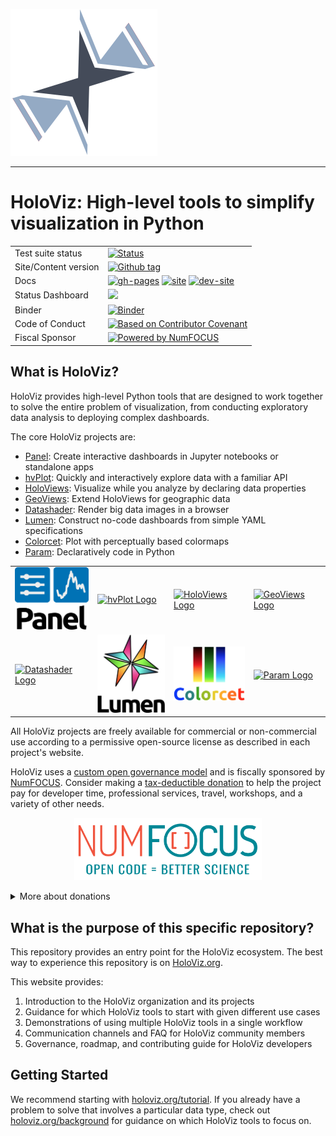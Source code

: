 <img src="https://github.com/holoviz/holoviz/blob/main/doc/_static/holoviz-logo.svg"><br>

-----------------

# HoloViz: High-level tools to simplify visualization in Python

|    |    |
| --- | --- |
| Test suite status | [![Status](https://github.com/holoviz/holoviz/workflows/tests/badge.svg?query=branch%3Amain)](https://github.com/holoviz/holoviz/actions/workflows/test.yaml?query=branch%3Amain)
| Site/Content version | [![Github tag](https://img.shields.io/github/tag/holoviz/holoviz.svg?label=tag&colorB=11ccbb)](https://github.com/holoviz/holoviz/tags) |
| Docs | [![gh-pages](https://img.shields.io/github/last-commit/holoviz/holoviz/gh-pages.svg)](https://github.com/holoviz/holoviz/tree/gh-pages) [![site](https://img.shields.io/website-up-down-green-red/http/holoviz.org.svg)](http://holoviz.org) [![dev-site](https://img.shields.io/website-up-down-green-red/https/pyviz-dev.github.io/holoviz.svg?label=dev%20website)](https://pyviz-dev.github.io/holoviz/)  |
| Status Dashboard | [![](https://img.shields.io/website-up-down-green-red/http/status.holoviz.org.svg?label=status-dashboard)](http://status.holoviz.org/) |
| Binder  | [![Binder](https://mybinder.org/badge_logo.svg)](https://mybinder.org/v2/gh/holoviz/holoviz/HEAD?labpath=examples%2Ftutorial%2F00_Setup.ipynb) |
| Code of Conduct | [![Based on Contributor Covenant](https://img.shields.io/badge/Contributor%20Covenant-2.1-4baaaa.svg)](CODE_OF_CONDUCT.md)|
| Fiscal Sponsor |[![Powered by NumFOCUS]( https://img.shields.io/badge/powered%20by-NumFOCUS-orange.svg?style=flat&colorA=E1523D&colorB=007D8A )](http://numfocus.org)|

## What is HoloViz?

HoloViz provides high-level Python tools that are designed to work together to solve the entire problem of visualization, from conducting exploratory data analysis to deploying complex dashboards.

The core HoloViz projects are:

- [Panel](https://panel.holoviz.org): Create interactive dashboards in Jupyter notebooks or standalone apps
- [hvPlot](https://hvplot.holoviz.org): Quickly and interactively explore data with a familiar API
- [HoloViews](https://holoviews.org): Visualize while you analyze by declaring data properties
- [GeoViews](http://geoviews.org): Extend HoloViews for geographic data
- [Datashader](https://datashader.org): Render big data images in a browser
- [Lumen](https://lumen.holoviz.org/): Construct no-code dashboards from simple YAML specifications
- [Colorcet](https://colorcet.holoviz.org/): Plot with perceptually based colormaps
- [Param](https://param.holoviz.org): Declaratively code in Python

<table align="center">
<tr>

  <td>
    <a href="https://panel.holoviz.org/">
    <img src="https://github.com/holoviz/holoviz/blob/main/examples/assets/panel.png"
         alt="Panel Logo" width="125"/>
    </a>
  </td>

  <td>
    <a href="https://hvplot.holoviz.org/">
    <img src="https://github.com/holoviz/holoviz/blob/main/examples/assets/hvplot.png"
         alt="hvPlot Logo" width="125"/>
    </a>
  </td>

  <td>
    <a href="https://holoviews.org/">
    <img src="https://github.com/holoviz/holoviz/blob/main/examples/assets/holoviews.png"
         alt="HoloViews Logo" width="125"/>
    </a>
  </td>
  
   <td>
    <a href="https://geoviews.org/">
    <img src="https://github.com/holoviz/holoviz/blob/main/examples/assets/geoviews.png"
         alt="GeoViews Logo" width="125"/>
    </a>
  </td>

 </tr>
 <tr>

  <td>
    <a href="https://datashader.com/">
    <img src="https://github.com/holoviz/holoviz/blob/main/examples/assets/datashader.png"
         alt="Datashader Logo" width="125"/>
    </a>
  </td>

  <td>
    <a href="https://lumen.holoviz.org/">
    <img src="https://github.com/holoviz/holoviz/blob/main/examples/assets/lumen.png"
         alt="Lumen Logo" width="125"/>
    </a>
  </td>

  <td>
    <a href="https://colorcet.holoviz.org/">
    <img src="https://github.com/holoviz/holoviz/blob/main/examples/assets/colorcet.png"
         alt="Colorcet Logo" width="125"/>
    </a>
  </td>

  <td>
    <a href="https://param.holoviz.org/">
    <img src="https://github.com/holoviz/holoviz/blob/main/examples/assets/param.png"
         alt="Param Logo" width="125"/>
    </a>
  </td>

</tr>
</table>




All HoloViz projects are freely available for commercial or
non-commercial use according to a permissive open-source license as
described in each project's website.

[//]: # (numfocus-fiscal-sponsor-attribution)

HoloViz uses a [custom open governance model](./GOVERNANCE.md) and is fiscally sponsored by [NumFOCUS](https://numfocus.org/). Consider making a [tax-deductible donation](https://numfocus.org/donate-to-holoviz) to help the project pay for developer time, professional services, travel, workshops, and a variety of other needs. 

<div align="center">
  <a href="<PROJECT_NUMFOCUS_SPONSORSHIP_LINK>">
    <img width="300px" 
         src="https://raw.githubusercontent.com/numfocus/templates/master/images/numfocus-logo.png" 
         align="center">
  </a>
</div>
<br>
<details>
<summary> More about donations</summary>

NumFOCUS is a 501(c)(3) non-profit charity in the United States; as such, donations to
NumFOCUS are tax-deductible as allowed by law. As with any donation, you should
consult with your personal tax adviser or the IRS about your particular tax situation.

</details>

## What is the purpose of this specific repository?

This repository provides an entry point for the HoloViz ecosystem.
The best way to experience this repository is on 
[HoloViz.org](https://holoviz.org). 

This website provides:
1. Introduction to the HoloViz organization and its projects
2. Guidance for which HoloViz tools to start with given different use cases
3. Demonstrations of using multiple HoloViz tools in a single workflow
4. Communication channels and FAQ for HoloViz community members
5. Governance, roadmap, and contributing guide for HoloViz developers

## Getting Started

We recommend starting with 
[holoviz.org/tutorial](https://holoviz.org/tutorial/index.html).
If you already have a problem to solve that involves a
particular data type, check out 
[holoviz.org/background](https://holoviz.org/background.html)
for guidance on which HoloViz tools to focus on.
